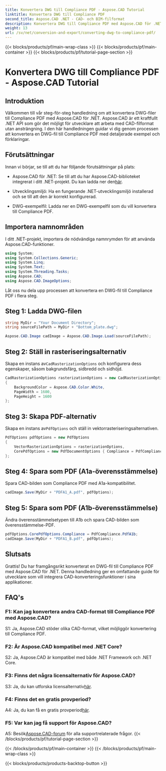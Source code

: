 ```yaml
---
title: Konvertera DWG till Compliance PDF - Aspose.CAD Tutorial
linktitle: Konvertera DWG till Compliance PDF
second_title: Aspose.CAD .NET - CAD- och BIM-filformat
description: Konvertera DWG till Compliance PDF med Aspose.CAD för .NET. Följ vår handledning för steg-för-steg-vägledning.
weight: 13
url: /sv/net/conversion-and-export/converting-dwg-to-compliance-pdf/
---
```


{{< blocks/products/pf/main-wrap-class >}}
{{< blocks/products/pf/main-container >}}
{{< blocks/products/pf/tutorial-page-section >}}

# Konvertera DWG till Compliance PDF - Aspose.CAD Tutorial

## Introduktion

Välkommen till vår steg-för-steg handledning om att konvertera DWG-filer till Compliance PDF med Aspose.CAD för .NET. Aspose.CAD är ett kraftfullt .NET API som gör det möjligt för utvecklare att arbeta med CAD-filformat utan ansträngning. I den här handledningen guidar vi dig genom processen att konvertera en DWG-fil till Compliance PDF med detaljerade exempel och förklaringar.

## Förutsättningar

Innan vi börjar, se till att du har följande förutsättningar på plats:

-  Aspose.CAD för .NET: Se till att du har Aspose.CAD-biblioteket integrerat i ditt .NET-projekt. Du kan ladda ner den[här](https://releases.aspose.com/cad/net/).

- Utvecklingsmiljö: Ha en fungerande .NET-utvecklingsmiljö installerad och se till att den är korrekt konfigurerad.

- DWG-exempelfil: Ladda ner en DWG-exempelfil som du vill konvertera till Compliance PDF.

## Importera namnområden

I ditt .NET-projekt, importera de nödvändiga namnrymden för att använda Aspose.CAD-funktioner.

```csharp
using System;
using System.Collections.Generic;
using System.Linq;
using System.Text;
using System.Threading.Tasks;
using Aspose.CAD;
using Aspose.CAD.ImageOptions;
```

Låt oss nu dela upp processen att konvertera en DWG-fil till Compliance PDF i flera steg.

## Steg 1: Ladda DWG-filen

```csharp
string MyDir = "Your Document Directory";
string sourceFilePath = MyDir + "Bottom_plate.dwg";

Aspose.CAD.Image cadImage = Aspose.CAD.Image.Load(sourceFilePath);
```

## Steg 2: Ställ in rasteriseringsalternativ

 Skapa en instans av`CadRasterizationOptions` och konfigurera dess egenskaper, såsom bakgrundsfärg, sidbredd och sidhöjd.

```csharp
CadRasterizationOptions rasterizationOptions = new CadRasterizationOptions
{
    BackgroundColor = Aspose.CAD.Color.White,
    PageWidth = 1600,
    PageHeight = 1600
};
```

## Steg 3: Skapa PDF-alternativ

 Skapa en instans av`PdfOptions` och ställ in vektorrasteriseringsalternativen.

```csharp
PdfOptions pdfOptions = new PdfOptions
{
    VectorRasterizationOptions = rasterizationOptions,
    CorePdfOptions = new PdfDocumentOptions { Compliance = PdfCompliance.PdfA1a }
};
```

## Steg 4: Spara som PDF (A1a-överensstämmelse)

Spara CAD-bilden som Compliance PDF med A1a-kompatibilitet.

```csharp
cadImage.Save(MyDir + "PDFA1_A.pdf", pdfOptions);
```

## Steg 5: Spara som PDF (A1b-överensstämmelse)

Ändra överensstämmelsetypen till A1b och spara CAD-bilden som överensstämmelse-PDF.

```csharp
pdfOptions.CorePdfOptions.Compliance = PdfCompliance.PdfA1b;
cadImage.Save(MyDir + "PDFA1_B.pdf", pdfOptions);
```

## Slutsats

Grattis! Du har framgångsrikt konverterat en DWG-fil till Compliance PDF med Aspose.CAD för .NET. Denna handledning ger en omfattande guide för utvecklare som vill integrera CAD-konverteringsfunktioner i sina applikationer.

## FAQ's

### F1: Kan jag konvertera andra CAD-format till Compliance PDF med Aspose.CAD?

S1: Ja, Aspose.CAD stöder olika CAD-format, vilket möjliggör konvertering till Compliance PDF.

### F2: Är Aspose.CAD kompatibel med .NET Core?

S2: Ja, Aspose.CAD är kompatibel med både .NET Framework och .NET Core.

### F3: Finns det några licensalternativ för Aspose.CAD?

 S3: Ja, du kan utforska licensalternativ[här](https://purchase.aspose.com/buy).

### F4: Finns det en gratis provperiod?

 A4: Ja, du kan få en gratis provperiod[här](https://releases.aspose.com/).

### F5: Var kan jag få support för Aspose.CAD?

A5: Besök[Aspose.CAD-forum](https://forum.aspose.com/c/cad/19) för alla supportrelaterade frågor.
{{< /blocks/products/pf/tutorial-page-section >}}

{{< /blocks/products/pf/main-container >}}
{{< /blocks/products/pf/main-wrap-class >}}

{{< blocks/products/products-backtop-button >}}
